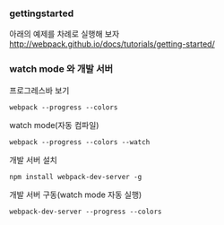 ### gettingstarted
아래의 예제를 차례로 실행해 보자 
http://webpack.github.io/docs/tutorials/getting-started/

### watch mode 와 개발 서버
프로그레스바 보기

    webpack --progress --colors

watch mode(자동 컴파일)

    webpack --progress --colors --watch

개발 서버 설치

    npm install webpack-dev-server -g

개발 서버 구동(watch mode 자동 실행)

    webpack-dev-server --progress --colors
